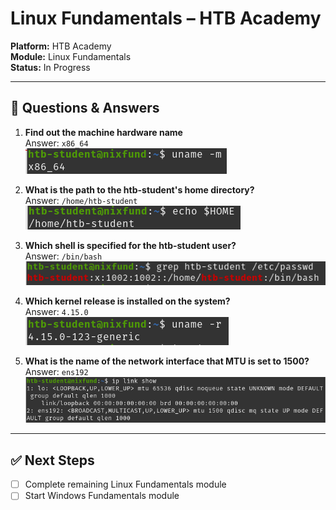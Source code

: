 # Linux Fundamentals – HTB Academy

**Platform:** HTB Academy  
**Module:** Linux Fundamentals  
**Status:** In Progress

---

## 🧠 Questions & Answers

1. **Find out the machine hardware name**  
   Answer: `x86_64`  
   ![Hardware Name](./screenshots/Linux_Fun_uname.png)

2. **What is the path to the htb-student's home directory?**  
   Answer: `/home/htb-student`  
   ![Home Directory](./screenshots/Linux_Fun_Homedir_path.png)

3. **Which shell is specified for the htb-student user?**  
   Answer: `/bin/bash`  
   ![Shell](./screenshots/Linux_Fun_Shell_Spec.png)

4. **Which kernel release is installed on the system?**  
   Answer: `4.15.0`  
   ![Kernel](./screenshots/Linux_Fun_Kernel_Release.png)

5. **What is the name of the network interface that MTU is set to 1500?**  
   Answer: `ens192`  
   ![Network Interface](./screenshots/Linux_Fun_Net_Interface_IP_Link.png)

---

## ✅ Next Steps
- [ ] Complete remaining Linux Fundamentals module
- [ ] Start Windows Fundamentals module
